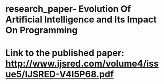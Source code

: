# research_paper- Evolution Of Artificial Intelligence and Its Impact On Programming

# Link to the published paper: http://www.ijsred.com/volume4/issue5/IJSRED-V4I5P68.pdf
